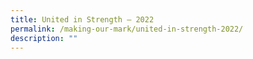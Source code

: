 ```yaml
---
title: United in Strength – 2022
permalink: /making-our-mark/united-in-strength-2022/
description: ""
---
```


